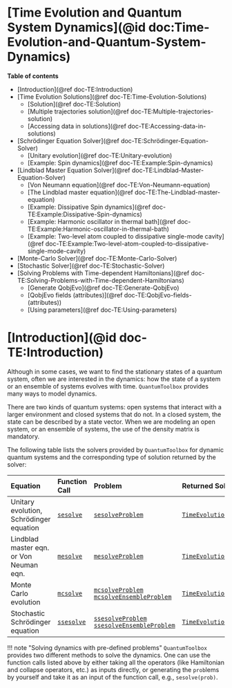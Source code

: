 # [Time Evolution and Quantum System Dynamics](@id doc:Time-Evolution-and-Quantum-System-Dynamics)

**Table of contents**

- [Introduction](@ref doc-TE:Introduction)
- [Time Evolution Solutions](@ref doc-TE:Time-Evolution-Solutions)
    - [Solution](@ref doc-TE:Solution)
    - [Multiple trajectories solution](@ref doc-TE:Multiple-trajectories-solution)
    - [Accessing data in solutions](@ref doc-TE:Accessing-data-in-solutions)
- [Schrödinger Equation Solver](@ref doc-TE:Schrödinger-Equation-Solver)
    - [Unitary evolution](@ref doc-TE:Unitary-evolution)
    - [Example: Spin dynamics](@ref doc-TE:Example:Spin-dynamics)
- [Lindblad Master Equation Solver](@ref doc-TE:Lindblad-Master-Equation-Solver)
    - [Von Neumann equation](@ref doc-TE:Von-Neumann-equation)
    - [The Lindblad master equation](@ref doc-TE:The-Lindblad-master-equation)
    - [Example: Dissipative Spin dynamics](@ref doc-TE:Example:Dissipative-Spin-dynamics)
    - [Example: Harmonic oscillator in thermal bath](@ref doc-TE:Example:Harmonic-oscillator-in-thermal-bath)
    - [Example: Two-level atom coupled to dissipative single-mode cavity](@ref doc-TE:Example:Two-level-atom-coupled-to-dissipative-single-mode-cavity)
- [Monte-Carlo Solver](@ref doc-TE:Monte-Carlo-Solver)
- [Stochastic Solver](@ref doc-TE:Stochastic-Solver)
- [Solving Problems with Time-dependent Hamiltonians](@ref doc-TE:Solving-Problems-with-Time-dependent-Hamiltonians)
    - [Generate QobjEvo](@ref doc-TE:Generate-QobjEvo)
    - [QobjEvo fields (attributes)](@ref doc-TE:QobjEvo-fields-(attributes))
    - [Using parameters](@ref doc-TE:Using-parameters)

# [Introduction](@id doc-TE:Introduction)

Although in some cases, we want to find the stationary states of a quantum system, often we are interested in the dynamics: how the state of a system or an ensemble of systems evolves with time. `QuantumToolbox` provides many ways to model dynamics.

There are two kinds of quantum systems: open systems that interact with a larger environment and closed systems that do not. In a closed system, the state can be described by a state vector. When we are modeling an open system, or an ensemble of systems, the use of the density matrix is mandatory.

The following table lists the solvers provided by `QuantumToolbox` for dynamic quantum systems and the corresponding type of solution returned by the solver:

| **Equation** | **Function Call** | **Problem** | **Returned Solution** |
|:-------------|:------------------|:------------|:----------------------|
| Unitary evolution, Schrödinger equation | [`sesolve`](@ref) | [`sesolveProblem`](@ref) | [`TimeEvolutionSol`](@ref) |
| Lindblad master eqn. or Von Neuman eqn.| [`mesolve`](@ref) | [`mesolveProblem`](@ref) | [`TimeEvolutionSol`](@ref) |
| Monte Carlo evolution | [`mcsolve`](@ref) | [`mcsolveProblem`](@ref) [`mcsolveEnsembleProblem`](@ref) | [`TimeEvolutionMCSol`](@ref) |
| Stochastic Schrödinger equation | [`ssesolve`](@ref) | [`ssesolveProblem`](@ref) [`ssesolveEnsembleProblem`](@ref) | [`TimeEvolutionSSESol`](@ref) |

!!! note "Solving dynamics with pre-defined problems"
    `QuantumToolbox` provides two different methods to solve the dynamics. One can use the function calls listed above by either taking all the operators (like Hamiltonian and collapse operators, etc.) as inputs directly, or generating the `prob`lems by yourself and take it as an input of the function call, e.g., `sesolve(prob)`.

